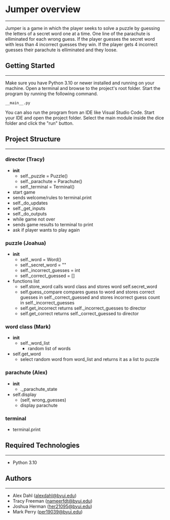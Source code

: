 # Jumper overview
___
Jumper is a game in which the player seeks to solve a puzzle by guessing the letters of a secret word one at a time.  One line of the parachute is elliminated for each wrong guess.  If the player guesses the secret word with less than 4 incorrect guesses they win.  If the player gets 4 incorrect guesses their parachute is elliminated and they loose.

## Getting Started
___

Make sure you have Python 3.10 or newer installed and running on your machine. Open a terminal and 
browse to the project's root folder. Start the program by running the following command.
```
__main__.py
```
You can also run the program from an IDE like Visual Studio Code. Start your IDE and open the 
project folder. Select the main module inside the dice folder and click the "run" button.

## Project Structure
___

### director  (Tracy)
- __init__
    - self._puzzle = Puzzle()
    - self._parachute = Parachute()
    - self._terminal = Terminal()
- start game
- sends welcome/rules to terminal.print
- self._do_updates
- self._get_inputs
- self._do_outputs
- while game not over 
- sends game results to terminal to print
- ask if player wants to play again

### puzzle (Joahua)
- __init__
    - self._word = Word()
    - self._secret_word = ""
    - self._incorrect_guesses = int
    - self._correct_guessed = []
- functions list
    - self.store_word calls word class and stores word self.secret_word
    - self.guess_compare compares guess to word and stores correct guesses in self._correct_guessed and
      stores incorrect guess count in self._incorrect_guesses
    - self.get_incorrect returns self._incorrect_guesses to director
    - self.get_correct returns self._correct_guessed to director
    
### word class (Mark)
- __init__
  - self._word_list
      - random list of words
- self.get_word
    - select random word from word_list and returns it as a list to puzzle

### parachute (Alex)
- __init__
    - ._parachute_state
- self.display
    - (self, wrong_guesses)
    - display parachute

### terminal
- terminal.print

## Required Technologies
---
* Python 3.10

## Authors
---
* Alex Dahl (alexdahl@byui.edu)
* Tracy Freeman (nameerfdt@byui.edu)
* Joshua Herman (her21095@byui.edu)
* Mark Perry (per19039@byui.edu)
